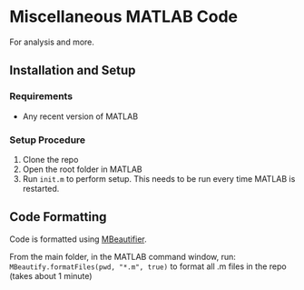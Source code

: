 # Miscellaneous MATLAB Code
For analysis and more.

## Installation and Setup
### Requirements
* Any recent version of MATLAB

### Setup Procedure
1. Clone the repo
2. Open the root folder in MATLAB
3. Run `init.m` to perform setup. This needs to be run every time MATLAB is restarted.

## Code Formatting
Code is formatted using [MBeautifier](https://github.com/davidvarga/MBeautifier).

From the main folder, in the MATLAB command window, run:
`MBeautify.formatFiles(pwd, "*.m", true)` to format all .m files in the repo (takes about 1 minute)